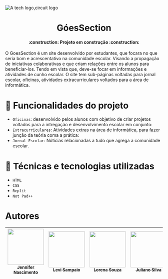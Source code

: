 ![A tech logo,circuit logo](https://user-images.githubusercontent.com/129389927/236314285-02580a2e-a464-417a-83db-4fd0e0615d26.png)
<h1 align="center"> GóesSection </h1>
<h4 align="center">
    :construction:  Projeto em construção  :construction:
</h4>

O GoesSection é um site desenvolvido por estudantes, que focara no que seria bom e acrescentativo na comunidade escolar. Visando a propagação de iniciativas colaborativas e que criam relações entre os alunos para beneficiar-los.
 Tendo em vista que, deve-se focar em informações e atividades de cunho escolar. O site tem sub-páginas voltadas para jornal escolar, oficinas, atividades extracurriculares voltados para a área de informática.
 
 # :hammer: Funcionalidades do projeto

- `Oficinas`: desenvolvido pelos alunos com objetivo de criar projetos voltados para a intregação e desenvolvimento escolar em conjunto:
- `Extracurriculares`: Atividades extras na área de informática, para fazer junção da teória coma a prática:
- `Jornal Escolar`: Nóticias relacionadas a tudo que agrega a comunidade escolar.

# :hammer: Técnicas e tecnologias utilizadas

- `HTML`
- `CSS`
- `Replit`
- `Not Pad++`

# Autores

| [<img src="https://avatars.githubusercontent.com/u/129389927?s=400&v=4" width=115><br><sub>Jennifer Nascimento</sub>](https://github.com/RochaJennifer) |  [<img src="https://avatars.githubusercontent.com/u/129390549?v=4" width=115><br><sub>Levi Sampaio</sub>](https://github.com/LeviSmp) |  [<img src="https://avatars.githubusercontent.com/u/131969913?v=4" width=115><br><sub>Lorena Souza</sub>](https://github.com/LorenaSouza2) | [<img src="https://avatars.githubusercontent.com/u/129390389?v=4" width=115><br><sub>Juliane Silva</sub>](https://github.com/JULIANESILV4) |  [<img src="https://avatars.githubusercontent.com/u/129390632?v=4" width=115><br><sub>Hanna Silva</sub>](https://github.com/hannasilv1) |
| :---: | :---: | :---: | :---: | :---: | 

